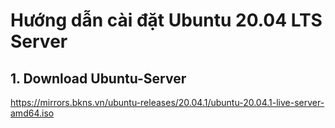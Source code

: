 # Hướng dẫn cài đặt Ubuntu 20.04 LTS Server
## 1. Download Ubuntu-Server
https://mirrors.bkns.vn/ubuntu-releases/20.04.1/ubuntu-20.04.1-live-server-amd64.iso
